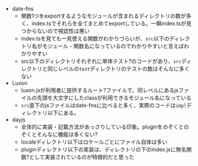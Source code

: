 - date-fns
  - 関数1つをexportするようなモジュールが含まれるディレクトリの数が多く、index.tsでそれらを全てまとめてexportしている。一瞬index.tsが見つからないので視認性は悪い
  - index.tsを見ても一見使える関数がわかりづらいが、`src`以下のディレクトリ名がモジュール・関数名になっているのでわかりやすいと言えばわかりやすい
  - src以下のディレクトリそれぞれに単体テスト?のコードがあり、`src`ディレクトリと同じレベルの`test`ディレクトリのテストの数はそんなに多くない
- Luxon
  - luxon.jsが利用者に提供するルート?ファイルで、同レベルにあるjsファイルの先頭を大文字にしたclassが利用できるモジュール名になっている
  - `src`直下のjsファイルはdate-fnsに比べると多く、実際のコードは`impl`ディレクトリ以下にある。
- dayjs
  - 全体的に実装・記載方法があっさりしている印象。pluginをのぞくとのぞくとそんなに機能は多くない?
  - localeディレクトリ以下はロケールごとにファイル自体は多い
  - pluginディレクトリ以下の実装は、ディレクトリの下のindex.jsに無名関数?として実装されているのが特徴的だと思った